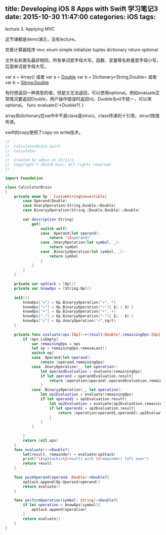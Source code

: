 title: Developing iOS 8 Apps with Swift 学习笔记3
date: 2015-10-30 11:47:00
categories: iOS
tags:
---
lecture 3. Applying MVC
   
<!-- more -->

这节课都是demo演示，没有lecture。 

完善计算器程序
mvc
enum
simple initializer
tuples
dictionary
return optional

文件名和类名最好相同，所有单词首字母大写。函数、变量等名称量首字母小写，后面单词首字母大写。

var a = Array<Double>() 或者 var a = [Double]()
var b = Dictionary<String,Double> 或者 var b = [Stirng:Double]()

有时想返回一种类型的值，但是又无法返回，可以使用optional。例如evaluate正常情况要返回Double，用户操作错误时返回nil。Duoble与nil不统一，可以用optional。
func evaluate()->Duoble?{
}

array和dictionary在swift中不是class是struct。class传递的十引用，struct按值传递。

swift的copy使用了copy on write技术。

```swift
//
//  CalculatorBrain.swift
//  Calculator
//
//  Created by admin on 15/11/2.
//  Copyright © 2015年 huic. All rights reserved.
//

import Foundation

class CalculatorBrain
{
    private enum Op : CustomStringConvertible{
        case Operand(Double)
        case UnaryOperation(String,Double->Double)
        case BinaryyOperation(String,(Double,Double)->Double)
        
        var description:String{
            get{
                switch self{
                case .Operand(let operand):
                    return "\(operand)"
                case .UnaryOperation(let symbol, _):
                    return symbol
                case .BinaryyOperation(let symbol, _):
                    return symbol
                }
            }
        }
    }
    
    private var opStack = [Op]()
    private var knowOps = [String:Op]()
    
    init(){
        knowOps["×"] = Op.BinaryyOperation("×", *)
        knowOps["÷"] = Op.BinaryyOperation("÷"){ $1 / $0 }
        knowOps["+"] = Op.BinaryyOperation("+", +)
        knowOps["-"] = Op.BinaryyOperation("-"){ $1 - $0 }
        knowOps["√"] = Op.UnaryOperation("√",sqrt)
    }
    
    private func evaluate(ops:[Op])->(result:Double?,remainingOps:[Op]){
        if !ops.isEmpty{
            var remainingOps = ops
            let op = remainingOps.removeLast()
            switch op{
            case .Operand(let operand):
                return (operand,remainingOps)
            case .UnaryOperation(_, let operation):
                let operandEvaluation = evaluate(remainingOps)
                if let operand = operandEvaluation.result{
                    return (operation(operand),operandEvaluation.remainingOps)
                }
            case .BinaryyOperation(_, let operation):
                let op1Evaluation = evaluate(remainingOps)
                if let operand1 = op1Evaluation.result{
                    let op2Evaluation = evaluate(op1Evaluation.remainingOps)
                    if let operand2 = op2Evaluation.result{
                        return (operation(operand1,operand2),op2Evaluation.remainingOps)
                    }
                }
            }
            
        }
        return (nil,ops)
    }
    func evaluate()->Double?{
        let(result, remainder) = evaluate(opStack)
        print("\(opStack)=\(result) with \(remainder) left over")
        return result
    }
    
    func pushOperand(operand: Double)->Double?{
        opStack.append(Op.Operand(operand))
        return evaluate()
    }
    
    func performOperation(symbol: String)->Double?{
        if let operation = knowOps[symbol]{
            opStack.append(operation)
        }
        return evaluate()
    }
}
```
